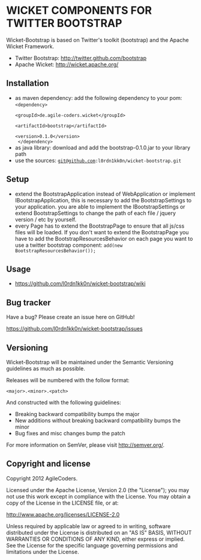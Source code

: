 WICKET COMPONENTS FOR TWITTER BOOTSTRAP
=======================================

Wicket-Bootstrap is based on Twitter's toolkit (bootstrap) and the Apache Wicket Framework.

* Twitter Bootstrap: http://twitter.github.com/bootstrap
* Apache Wicket: http://wicket.apache.org/


Installation
------------

* as maven dependency:
    add the following dependency to your pom:<br>
            <code>&lt;dependency&gt;<br>
                &lt;groupId&gt;de.agile-coders.wicket&lt;/groupId&gt;<br>
                &lt;artifactId&gt;bootstrap&lt;/artifactId&gt;<br>
                &lt;version&gt;0.1.0&lt;/version&gt;<br>
            &lt;/dependency&gt;</code>
* as java library:
  download and add the bootstrap-0.1.0.jar to your library path
* use the sources: <code>git@github.com:l0rdn1kk0n/wicket-bootstrap.git</code>

Setup
-----

+ extend the BootstrapApplication instead of WebApplication or implement IBootstrapApplication, this is necessary to add the BootstrapSettings to your application.
  you are able to implement the IBootstrapSettings or extend BootstrapSettings to change the path of each file / jquery version / etc by yourself.
+ every Page has to extend the BootstrapPage to ensure that all js/css files will be loaded. If you don't want to extend the BootstrapPage you have to add the BootstrapResourcesBehavior on each page you want to use a twitter bootstrap component:
  <code>add(new BootstrapResourcesBehavior());</code>


Usage
-----

* https://github.com/l0rdn1kk0n/wicket-bootstrap/wiki


Bug tracker
-----------

Have a bug? Please create an issue here on GitHub!

https://github.com/l0rdn1kk0n/wicket-bootstrap/issues


Versioning
----------

Wicket-Bootstrap will be maintained under the Semantic Versioning guidelines as much as possible.

Releases will be numbered with the follow format:

`<major>.<minor>.<patch>`

And constructed with the following guidelines:

* Breaking backward compatibility bumps the major
* New additions without breaking backward compatibility bumps the minor
* Bug fixes and misc changes bump the patch

For more information on SemVer, please visit http://semver.org/.


Copyright and license
---------------------

Copyright 2012 AgileCoders.

Licensed under the Apache License, Version 2.0 (the "License");
you may not use this work except in compliance with the License.
You may obtain a copy of the License in the LICENSE file, or at:

   http://www.apache.org/licenses/LICENSE-2.0

Unless required by applicable law or agreed to in writing, software
distributed under the License is distributed on an "AS IS" BASIS,
WITHOUT WARRANTIES OR CONDITIONS OF ANY KIND, either express or implied.
See the License for the specific language governing permissions and
limitations under the License.